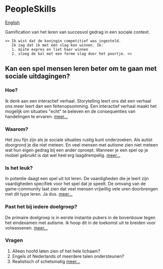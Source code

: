 # PeopleSkills

[English](README_en)

Gamification van het leren van succesvol gedrag in een sociale context.

```
>> Ik wist dat de koningin competitief was ingesteld.
   Ik zag dat ik met één slag kon winnen. Ik:  
   1. miste expres en liet haar winnen  
   2. sloeg de bal met een ferme slag door het poortje. <<
```
## Kan een spel mensen leren beter om te gaan met sociale uitdagingen?

### Hoe?
Ik denk aan een interactief verhaal. Storytelling leert ons dat een verhaal ons meer leert dan een feitenopsomming. Een interactief verhaal maakt het mogelijk om situaties "echt" te beleven en de consequenties van handelingen te ervaren.
[meer...](HOW_nl)
### Waarom?
Het zou fijn zijn als je sociale situaties rustig kunt onderzoeken. Als autist doorgrond je die niet meteen. En veel mensen met autisme zien niet meteen wat hun eigen gedrag bij een ander oproept. Wanneer je een spel op je mobiel gebruikt is dat wel heel erg laagdrempelig.
[meer...](WHY_nl)
### Is het leuk?
In potentie daagt een spel uit tot leren. De vaardigheden die je leert zijn vaardigheden specifiek voor het spel dat je speelt. De omvang van de game-community laat zien dat veel mensen vrijwillig vele uren doorbrengen met dit type leren. Ja dus.
[meer...](RPG_nl)
### Past het bij iedere doelgroep?
De primaire doelgroep is in eerste instantie pubers in de bovenbouw tegen het eindexamen met autisme. Ik hoop dit in de toekomst uit te breiden voor volwassenen.
[meer...](TARGET_nl)
### Vragen
1. Alleen hoofd laten zien of het hele lichaam?
2. Engels of Nederlands of meerdere talen ondersteunen?
3. Realistisch of schetsmatig
[meer...](QUESTIONS_nl)
